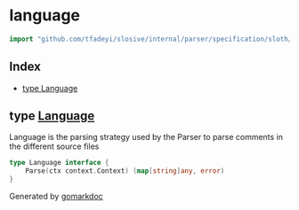 <!-- Code generated by gomarkdoc. DO NOT EDIT -->

# language

```go
import "github.com/tfadeyi/slosive/internal/parser/specification/sloth/language"
```

## Index

- [type Language](<#Language>)


<a name="Language"></a>
## type [Language](<https://github.com/tfadeyi/sloth-simple-comments/blob/main/internal/parser/specification/sloth/language/language.go#L9-L11>)

Language is the parsing strategy used by the Parser to parse comments in the different source files

```go
type Language interface {
    Parse(ctx context.Context) (map[string]any, error)
}
```

Generated by [gomarkdoc](<https://github.com/princjef/gomarkdoc>)
